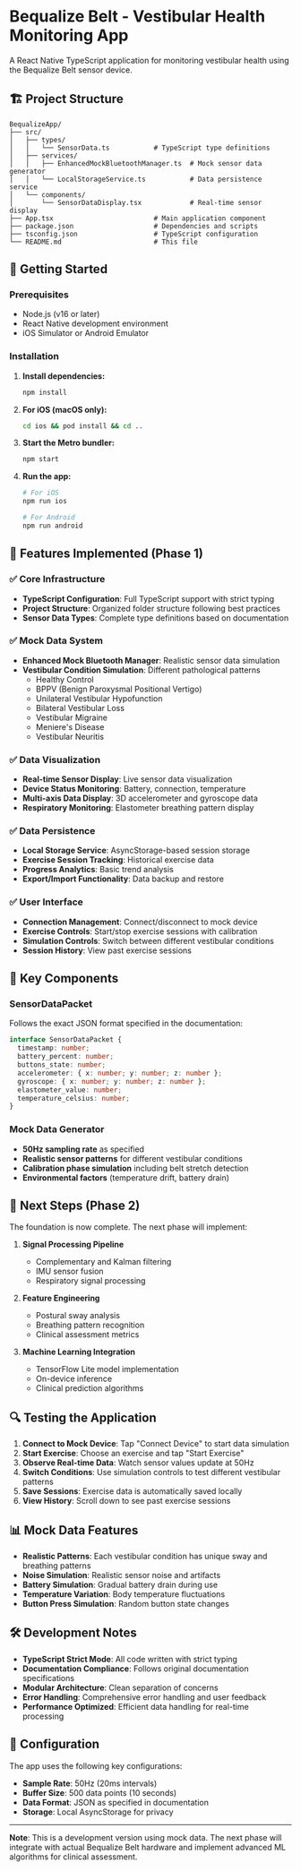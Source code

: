 # Bequalize Belt - Vestibular Health Monitoring App

A React Native TypeScript application for monitoring vestibular health using the Bequalize Belt sensor device.

## 🏗️ Project Structure

```
BequalizeApp/
├── src/
│   ├── types/
│   │   └── SensorData.ts           # TypeScript type definitions
│   ├── services/
│   │   ├── EnhancedMockBluetoothManager.ts  # Mock sensor data generator
│   │   └── LocalStorageService.ts           # Data persistence service
│   └── components/
│       └── SensorDataDisplay.tsx            # Real-time sensor display
├── App.tsx                         # Main application component
├── package.json                    # Dependencies and scripts
├── tsconfig.json                   # TypeScript configuration
└── README.md                       # This file
```

## 🚀 Getting Started

### Prerequisites
- Node.js (v16 or later)
- React Native development environment
- iOS Simulator or Android Emulator

### Installation

1. **Install dependencies:**
   ```bash
   npm install
   ```

2. **For iOS (macOS only):**
   ```bash
   cd ios && pod install && cd ..
   ```

3. **Start the Metro bundler:**
   ```bash
   npm start
   ```

4. **Run the app:**
   ```bash
   # For iOS
   npm run ios
   
   # For Android
   npm run android
   ```

## 📱 Features Implemented (Phase 1)

### ✅ Core Infrastructure
- **TypeScript Configuration**: Full TypeScript support with strict typing
- **Project Structure**: Organized folder structure following best practices
- **Sensor Data Types**: Complete type definitions based on documentation

### ✅ Mock Data System
- **Enhanced Mock Bluetooth Manager**: Realistic sensor data simulation
- **Vestibular Condition Simulation**: Different pathological patterns
  - Healthy Control
  - BPPV (Benign Paroxysmal Positional Vertigo)
  - Unilateral Vestibular Hypofunction
  - Bilateral Vestibular Loss
  - Vestibular Migraine
  - Meniere's Disease
  - Vestibular Neuritis

### ✅ Data Visualization
- **Real-time Sensor Display**: Live sensor data visualization
- **Device Status Monitoring**: Battery, connection, temperature
- **Multi-axis Data Display**: 3D accelerometer and gyroscope data
- **Respiratory Monitoring**: Elastometer breathing pattern display

### ✅ Data Persistence
- **Local Storage Service**: AsyncStorage-based session storage
- **Exercise Session Tracking**: Historical exercise data
- **Progress Analytics**: Basic trend analysis
- **Export/Import Functionality**: Data backup and restore

### ✅ User Interface
- **Connection Management**: Connect/disconnect to mock device
- **Exercise Controls**: Start/stop exercise sessions with calibration
- **Simulation Controls**: Switch between different vestibular conditions
- **Session History**: View past exercise sessions

## 🔧 Key Components

### SensorDataPacket
Follows the exact JSON format specified in the documentation:
```typescript
interface SensorDataPacket {
  timestamp: number;
  battery_percent: number;
  buttons_state: number;
  accelerometer: { x: number; y: number; z: number };
  gyroscope: { x: number; y: number; z: number };
  elastometer_value: number;
  temperature_celsius: number;
}
```

### Mock Data Generator
- **50Hz sampling rate** as specified
- **Realistic sensor patterns** for different vestibular conditions
- **Calibration phase simulation** including belt stretch detection
- **Environmental factors** (temperature drift, battery drain)

## 🎯 Next Steps (Phase 2)

The foundation is now complete. The next phase will implement:

1. **Signal Processing Pipeline**
   - Complementary and Kalman filtering
   - IMU sensor fusion
   - Respiratory signal processing

2. **Feature Engineering**
   - Postural sway analysis
   - Breathing pattern recognition
   - Clinical assessment metrics

3. **Machine Learning Integration**
   - TensorFlow Lite model implementation
   - On-device inference
   - Clinical prediction algorithms

## 🔍 Testing the Application

1. **Connect to Mock Device**: Tap "Connect Device" to start data simulation
2. **Start Exercise**: Choose an exercise and tap "Start Exercise"
3. **Observe Real-time Data**: Watch sensor values update at 50Hz
4. **Switch Conditions**: Use simulation controls to test different vestibular patterns
5. **Save Sessions**: Exercise data is automatically saved locally
6. **View History**: Scroll down to see past exercise sessions

## 📊 Mock Data Features

- **Realistic Patterns**: Each vestibular condition has unique sway and breathing patterns
- **Noise Simulation**: Realistic sensor noise and artifacts
- **Battery Simulation**: Gradual battery drain during use
- **Temperature Variation**: Body temperature fluctuations
- **Button Press Simulation**: Random button state changes

## 🛠️ Development Notes

- **TypeScript Strict Mode**: All code written with strict typing
- **Documentation Compliance**: Follows original documentation specifications
- **Modular Architecture**: Clean separation of concerns
- **Error Handling**: Comprehensive error handling and user feedback
- **Performance Optimized**: Efficient data handling for real-time processing

## 📝 Configuration

The app uses the following key configurations:
- **Sample Rate**: 50Hz (20ms intervals)
- **Buffer Size**: 500 data points (10 seconds)
- **Data Format**: JSON as specified in documentation
- **Storage**: Local AsyncStorage for privacy

---

**Note**: This is a development version using mock data. The next phase will integrate with actual Bequalize Belt hardware and implement advanced ML algorithms for clinical assessment. 